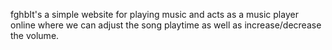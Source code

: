fghbIt's a simple website for playing music and acts as a music player online where we can adjust the song playtime as well as increase/decrease the volume.

